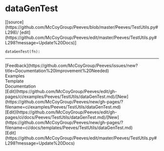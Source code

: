 # <a id="Peeves.TestUtils.dataGenTest">dataGenTest</a>
<div class="docs-source-link" markdown="1">
[[source](https://github.com/McCoyGroup/Peeves/blob/master/Peeves/TestUtils.py#L298)/
[edit](https://github.com/McCoyGroup/Peeves/edit/master/Peeves/TestUtils.py#L298?message=Update%20Docs)]
</div>

```python
dataGenTest(fn): 
```












---


<div markdown="1" class="text-muted">
<div class="container">
  <div class="row">
   <div class="col" markdown="1">
[Feedback](https://github.com/McCoyGroup/Peeves/issues/new?title=Documentation%20Improvement%20Needed)   
</div>
</div>
  <div class="row">
   <div class="col" markdown="1">
Examples   
</div>
   <div class="col" markdown="1">
Template   
</div>
   <div class="col" markdown="1">
Documentation   
</div>
</div>
  <div class="row">
   <div class="col" markdown="1">
[Edit](https://github.com/McCoyGroup/Peeves/edit/gh-pages/ci/examples/Peeves/TestUtils/dataGenTest.md)/[New](https://github.com/McCoyGroup/Peeves/new/gh-pages/?filename=ci/examples/Peeves/TestUtils/dataGenTest.md)   
</div>
   <div class="col" markdown="1">
[Edit](https://github.com/McCoyGroup/Peeves/edit/gh-pages/ci/docs/Peeves/TestUtils/dataGenTest.md)/[New](https://github.com/McCoyGroup/Peeves/new/gh-pages/?filename=ci/docs/templates/Peeves/TestUtils/dataGenTest.md)   
</div>
   <div class="col" markdown="1">
[Edit](https://github.com/McCoyGroup/Peeves/edit/master/Peeves/TestUtils.py#L298?message=Update%20Docs)   
</div>
</div>
</div>
</div>